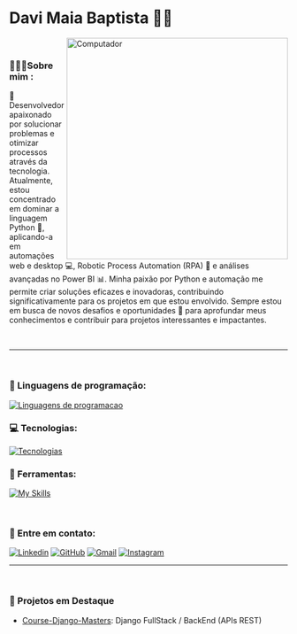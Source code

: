 # Davi Maia Baptista 🧑‍💻

<img src="https://raw.githubusercontent.com/MicaelliMedeiros/micaellimedeiros/master/image/computer-illustration.png" min-width="400px" max-width="400px" width="400px" align="right" alt="Computador">

<br>

### 👨🏻‍💻Sobre mim :
🌟 Desenvolvedor apaixonado por solucionar problemas e otimizar processos através da tecnologia. Atualmente, estou concentrado em dominar a linguagem Python 🐍, aplicando-a em automações web e desktop 💻, Robotic Process Automation (RPA) 🤖 e análises avançadas no Power BI 📊. Minha paixão por Python e automação me permite criar soluções eficazes e inovadoras, contribuindo significativamente para os projetos em que estou envolvido. Sempre estou em busca de novos desafios e oportunidades 🚀 para aprofundar meus conhecimentos e contribuir para projetos interessantes e impactantes.

<br>
<hr>
<br>

### 👾 Linguagens de programação:
[![Linguagens de programacao](https://skillicons.dev/icons?i=py,cpp,js)](https://skillicons.dev)

### 💻 Tecnologias:
[![Tecnologias](https://skillicons.dev/icons?i=selenium,html,css,bootstrap)](https://skillicons.dev)

### 💼 Ferramentas:
[![My Skills](https://skillicons.dev/icons?i=vscode,git,github)](https://skillicons.dev)

<br>

### 💌 Entre em contato:
[![Linkedin](https://img.shields.io/badge/-davibaptista-blue?style=flat-square&logo=Linkedin&logoColor=white&link=https://www.linkedin.com/in/davimb/)](https://www.linkedin.com/in/davimb-/)
[![GitHub](https://img.shields.io/github/followers/davi-baptista?label=follow&style=social)]({Link})
[![Gmail](https://img.shields.io/badge/-davimaiabaptista21@gmail.com-006bed?style=flat-square&logo=Gmail&logoColor=white&link=mailto:davimaiabaptista21@gmail.com)](mailto:davimaiabaptista21@gmail.com)
[![Instagram](https://img.shields.io/badge/-davimb__-purple?style=flat-square&logo=Instagram&logoColor=white&link={Link})]({Link})

<hr>
<br>

### 🌟 Projetos em Destaque
- [Course-Django-Masters](https://github.com/davi-baptista/django-masters): Django FullStack / BackEnd (APIs REST)

<br>

